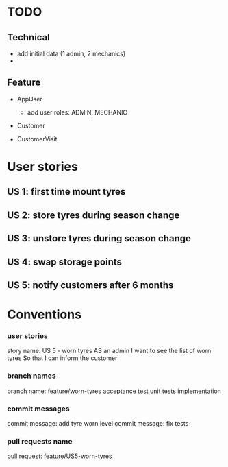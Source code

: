 # TODO

## Technical
- add initial data (1 admin, 2 mechanics)
- 

## Feature
- AppUser
    - add user roles: ADMIN, MECHANIC
- Customer
    
- CustomerVisit

# User stories

## US 1: first time mount tyres

## US 2: store tyres during season change

## US 3: unstore tyres during season change

## US 4: swap storage points

## US 5: notify customers after 6 months


# Conventions

### user stories
story name: US 5 - worn tyres
	AS an admin
	I want to see the list of worn tyres
	So that I can inform the customer

### branch names
branch name: feature/worn-tyres
				acceptance test
				unit tests
				implementation

### commit messages
commit message: add tyre worn level
commit message: fix tests

### pull requests name
pull request: feature/US5-worn-tyres
